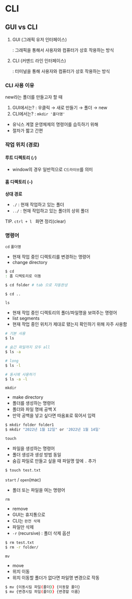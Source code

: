 <h1> CLI </h1>

## GUI vs CLI

1. GUI (그래픽 유저 인터페이스)

   : 그래픽을 통해서 사용자와 컴퓨터가 상호 작용하는 방식

2. CLI (커맨드 라인 인터페이스)

   : 터미널을 통해 사용자와 컴퓨터가 상호 작용하는 방식



### CLI 사용 이유

new라는 폴더를 만들고자 할 때

1. GUI에서는? : 우클릭 → 새로 만들기 → 폴더 → new
2. CLI에서는? : `mkdir '폴더명'`

* 유닉스 계열 운영체제의 명령어를 습득하기 위해
* 절차가 짧고 간편



### 작업 위치 (경로)

#### 루트 디렉토리 (`/`)

* window의 경우 일반적으로 `C드라이브`를 의미

#### 홈 디렉토리 (`~`)

**상대 경로**

* `./` : 현재 작업하고 있는 폴더
* `../` : 현재 작업하고 있는 폴더의 상위 폴더



TIP. `ctrl + l ` 화면 정리(clear)





### 명령어

`cd` `폴더명` 

* 현재 작업 중인 디렉토리를 변경하는 명령어
* change directory

```bash
$ cd
: 홈 디렉토리로 이동

$ cd folder # tab 으로 자동완성

$ cd ..
```



`ls`

* 현재 작업 중인 디렉토리의 폴더/파일명을 보여주는 명령어
* list segments
* 현재 작업 중인 위치가 제대로 됐는지 확인하기 위해 자주 사용함

```bash
# 기본 사용
$ ls

# 숨긴 파일까지 모두 all
$ ls -a

# long
$ ls -l

# 동시에 사용하기
$ ls -a -l
```



`mkdir`

* make directory
* 폴더를 생성하는 명령어
* 폴더와 파일 명에 공백 X
* 만약 공백을 넣고 싶다면 따옴표로 묶어서 입력

```bash
$ mkdir folder folder1
$ mkdir "2022년 1월 12일" or '2022년 1월 14일'
```



`touch`

* 파일을 생성하는 명령어
* 폴더 생성과 생성 방법 동일
* 숨김 파일로 만들고 싶을 때 파일명 앞에 `.` 추가

```bash
$ touch test.txt
```



`start` / `open`(mac)

* 폴더 또는 파일을 여는 명령어



`rm`

* remove
* GUI는 휴지통으로
* CLI는 `완전 삭제`
* 파일만 삭제
* `-r` (recursive) : 폴더 삭제 옵션

```bash
$ rm test.txt
$ rm -r folder/
```



`mv`

* move
* 위치 이동
* 위치 이동할 폴더가 없다면 파일명 변경으로 작동

```bash
$ mv {이동시킬 파일(폴더)} {이동할 폴더}
$ mv {변경시킬 파일(폴더)} {변경할 이름}
```

